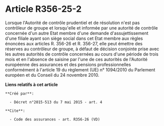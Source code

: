 # Article R356-25-2

Lorsque l'Autorité de contrôle prudentiel et de résolution n'est pas contrôleur de groupe et lorsqu'elle et informée par une
autorité de contrôle concernée d'un autre Etat membre d'une demande d'assujettissement d'une filiale ayant son siège social
dans cet Etat membre aux règles énoncées aux articles R. 356-26 et R. 356-27, elle peut émettre des réserves au contrôleur de
groupe, à défaut de décision conjointe prise avec les autres autorités de contrôle concernées au cours d'une période de trois
mois et en l'absence de saisine par l'une de ces autorités de l'Autorité européenne des assurances et des pensions
professionnelles conformément à l'article 19 du règlement (UE) n° 1094/2010 du Parlement européen et du Conseil du 24
novembre 2010.

**Liens relatifs à cet article**

	**Créé par**:

	  - Décret n°2015-513 du 7 mai 2015 - art. 4

	**Cite**:

	  - Code des assurances - art. R356-26 (VD)
